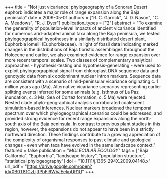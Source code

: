 +++
title = "Not just vicariance: phylogeography of a Sonoran Desert euphorb indicates a major role of range expansion along the Baja peninsula"
date = 2009-05-01
authors = ["R. C. Garrick", "J. D. Nason", "C. A. Meadows", "R. J. Dyer"]
publication_types = ["2"]
abstract = "To examine the generality of population-level impacts of ancient vicariance identified for numerous arid-adapted animal taxa along the Baja peninsula, we tested phylogeographical hypotheses in a similarly distributed desert plant, Euphorbia lomelii (Euphorbiaceae). In light of fossil data indicating marked changes in the distributions of Baja floristic assemblages throughout the Holocene and earlier, we also examined evidence for range expansion over more recent temporal scales. Two classes of complementary analytical approaches - hypothesis-testing and hypothesis-generating - were used to exploit phylogeographical signal from chloroplast DNA sequence data and genotypic data from six codominant nuclear intron markers. Sequence data are consistent with a scenario of mid-peninsular vicariance originating c. 1 million years ago (Ma). Alternative vicariance scenarios representing earlier splitting events inferred for some animals (e.g. Isthmus of La Paz inundation, c. 3 Ma; Sea of Cortez formation, c. 5 Ma) were rejected. Nested clade phylo-geographical analysis corroborated coalescent simulation-based inferences. Nuclear markers broadened the temporal spectrum over which phylogeographical scenarios could be addressed, and provided strong evidence for recent range expansions along the north-south axis of the Baja peninsula. In contrast to previous plant studies in this region, however, the expansions do not appear to have been in a strictly northward direction. These findings contribute to a growing appreciation of the complexity of organismal responses to past climatic and geological changes - even when taxa have evolved in the same landscape context."
featured = false
publication = "*MOLECULAR ECOLOGY*"
tags = ["Baja California", "Euphorbia", "landscape history", "population structure", "statistical phylogeography"]
doi = "10.1111/j.1365-294X.2009.04148.x"
url_pdf = "https://drive.google.com/open?id=0B0T81CzLjtfPbFl6WVJEekpUR1U"
+++
